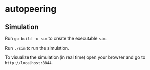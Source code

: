 # autopeering

## Simulation

Run `go build -o sim` to create the executable `sim`.

Run `./sim` to run the simulation.

To visualize the simulation (in real time) open your browser and go to `http://localhost:8844`.
